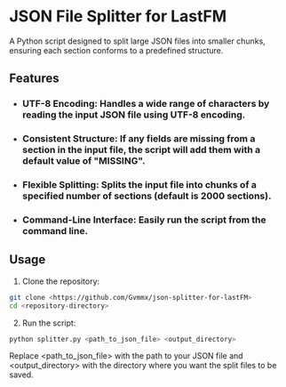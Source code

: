 # JSON File Splitter for LastFM


A Python script designed to split large JSON files into smaller chunks, ensuring each section conforms to a predefined structure.

## Features

- ### **UTF-8 Encoding**: Handles a wide range of characters by reading the input JSON file using UTF-8 encoding.

- ### **Consistent Structure**: If any fields are missing from a section in the input file, the script will add them with a default value of "MISSING".

- ### **Flexible Splitting**: Splits the input file into chunks of a specified number of sections (default is 2000 sections).

- ### **Command-Line Interface**: Easily run the script from the command line.

## Usage

1. Clone the repository:

```bash
git clone <https://github.com/Gvmmx/json-splitter-for-lastFM>
cd <repository-directory>
```
2. Run the script:


```bash
python splitter.py <path_to_json_file> <output_directory>
```

Replace <path_to_json_file> with the path to your JSON file and <output_directory> with the directory where you want the split files to be saved.
